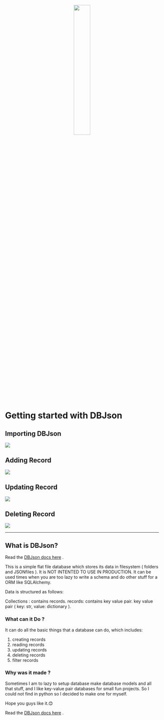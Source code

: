 <p align="center" width="100%">
    <img width="33%" src="https://i.imgur.com/gbT5IKBm.jpg">
</p>

# Getting started with DBJson

## Importing DBJson
![](https://i.imgur.com/SCvbcEU.png)

## Adding Record
![](https://i.imgur.com/ez4uI9O.png)

## Updating Record
![](https://i.imgur.com/IK2XkMV.png)

## Deleting Record
![](https://i.imgur.com/jMwpDlF.png)

---

## What is DBJson?

Read the [DBJson docs here](https://ketanip.github.io/dbjson/) .

This is a simple flat file database which stores its data in filesystem ( folders and JSONfiles ).
It is NOT INTENTED TO USE IN PRODUCTION.
It can be used times when you are too lazy to write a schema and do other stuff for a ORM like SQLAlchemy.

Data is structured as follows:

Collections : contains records.
records: contains key value pair.
key value pair ( key: str, value: dictionary ).

### What can it Do ?

It can do all the basic things that a database can do, which includes:

1. creating records
2. reading records
3. updating records
4. deleting records
5. filter records

### Why was it made ?

Sometimes I am to lazy to setup database make database models and all that stuff, and I like key-value pair databases for small fun projects. So I could not find in python so I decided to make one for myself.

Hope you guys like it.😊

Read the [DBJson docs here](https://ketanip.github.io/dbjson/) .
